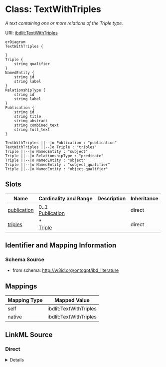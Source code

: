 

# Class: TextWithTriples


_A text containing one or more relations of the Triple type._





URI: [ibdlit:TextWithTriples](http://w3id.org/ontogpt/ibd_literature/TextWithTriples)



```mermaid
erDiagram
TextWithTriples {

}
Triple {
    string qualifier  
}
NamedEntity {
    string id  
    string label  
}
RelationshipType {
    string id  
    string label  
}
Publication {
    string id  
    string title  
    string abstract  
    string combined_text  
    string full_text  
}

TextWithTriples ||--|o Publication : "publication"
TextWithTriples ||--}o Triple : "triples"
Triple ||--|o NamedEntity : "subject"
Triple ||--|o RelationshipType : "predicate"
Triple ||--|o NamedEntity : "object"
Triple ||--|o NamedEntity : "subject_qualifier"
Triple ||--|o NamedEntity : "object_qualifier"

```



<!-- no inheritance hierarchy -->


## Slots

| Name | Cardinality and Range | Description | Inheritance |
| ---  | --- | --- | --- |
| [publication](publication.md) | 0..1 <br/> [Publication](Publication.md) |  | direct |
| [triples](triples.md) | * <br/> [Triple](Triple.md) |  | direct |









## Identifier and Mapping Information







### Schema Source


* from schema: http://w3id.org/ontogpt/ibd_literature





## Mappings

| Mapping Type | Mapped Value |
| ---  | ---  |
| self | ibdlit:TextWithTriples |
| native | ibdlit:TextWithTriples |





## LinkML Source

<!-- TODO: investigate https://stackoverflow.com/questions/37606292/how-to-create-tabbed-code-blocks-in-mkdocs-or-sphinx -->

### Direct

<details>
```yaml
name: TextWithTriples
description: A text containing one or more relations of the Triple type.
from_schema: http://w3id.org/ontogpt/ibd_literature
attributes:
  publication:
    name: publication
    annotations:
      prompt.skip:
        tag: prompt.skip
        value: 'true'
    from_schema: http://w3id.org/ontogpt/ibd_literature
    rank: 1000
    domain_of:
    - TextWithTriples
    - TextWithEntity
    range: Publication
    inlined: true
  triples:
    name: triples
    from_schema: http://w3id.org/ontogpt/ibd_literature
    rank: 1000
    multivalued: true
    domain_of:
    - TextWithTriples
    range: Triple
    inlined: true
    inlined_as_list: true

```
</details>

### Induced

<details>
```yaml
name: TextWithTriples
description: A text containing one or more relations of the Triple type.
from_schema: http://w3id.org/ontogpt/ibd_literature
attributes:
  publication:
    name: publication
    annotations:
      prompt.skip:
        tag: prompt.skip
        value: 'true'
    from_schema: http://w3id.org/ontogpt/ibd_literature
    rank: 1000
    alias: publication
    owner: TextWithTriples
    domain_of:
    - TextWithTriples
    - TextWithEntity
    range: Publication
    inlined: true
  triples:
    name: triples
    from_schema: http://w3id.org/ontogpt/ibd_literature
    rank: 1000
    multivalued: true
    alias: triples
    owner: TextWithTriples
    domain_of:
    - TextWithTriples
    range: Triple
    inlined: true
    inlined_as_list: true

```
</details>